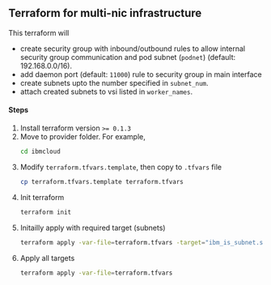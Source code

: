 ## Terraform for multi-nic infrastructure
This terraform will 
- create security group with inbound/outbound rules to allow internal security group communication and pod subnet (`podnet`) (default: 192.168.0.0/16).
- add daemon port (default: `11000`) rule to security group in main interface
- create subnets upto the number specified in `subnet_num`.
- attach created subnets to vsi listed in `worker_names`.
#### Steps
1. Install terraform version `>= 0.1.3`
2. Move to provider folder. For example,
   ```bash
   cd ibmcloud
   ```
3. Modify `terraform.tfvars.template`, then copy to `.tfvars` file
    ```bash
    cp terraform.tfvars.template terraform.tfvars
    ```
4. Init terraform 
    ```bash
    terraform init
    ```
5. Initailly apply with required target (subnets)
    ```bash
    terraform apply -var-file=terraform.tfvars -target="ibm_is_subnet.subnets"
    ```
6. Apply all targets
    ```bash
    terraform apply -var-file=terraform.tfvars
    ```